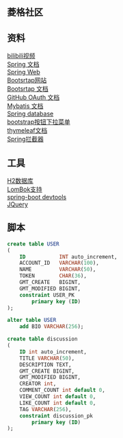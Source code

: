## 菱格社区  
  
## 资料    
[bilibili视频](https://www.bilibili.com/video/BV1r4411r7au)  
[Spring 文档](https://spring.io/guides)  
[Spring Web](https://spring.io/guides/gs/serving-web-content/)  
[Bootsrtap网站](https://v3.bootcss.com/)  
[Bootsrtap 文档](https://v3.bootcss.com/components/?#wells)  
[GitHub OAuth 文档](https://docs.github.com/en/developers/apps/creating-an-oauth-app)  
[Mybatis 文档](http://mybatis.org/spring-boot-starter/mybatis-spring-boot-autoconfigure/)    
[Spring database](https://docs.spring.io/spring-boot/docs/2.0.0.RC1/reference/htmlsingle/#boot-features-embedded-database-support)  
[bootstrap按钮下拉菜单](https://v3.bootcss.com/components/#btn-dropdowns)  
[thymeleaf文档](https://www.thymeleaf.org/doc/tutorials/3.0/thymeleafspring.html)  
[Spring拦截器](https://docs.spring.io/spring-framework/docs/5.0.3.RELEASE/spring-framework-reference/web.html#mvc-config-interceptors)

## 工具  
[H2数据库](http://www.h2database.com/html/main.html)  
[LomBok支持](https://projectlombok.org/)  
[spring-boot devtools](https://docs.spring.io/spring-boot/docs/1.5.16.RELEASE/reference/html/using-boot-devtools.html)  
[JQuery](https://code.jquery.com/jquery-3.5.1.min.js)
  
## 脚本  
```sql
create table USER
(
    ID           INT auto_increment,
    ACCOUNT_ID   VARCHAR(100),
    NAME         VARCHAR(50),
    TOKEN        CHAR(36),
    GMT_CREATE   BIGINT,
    GMT_MODIFIED BIGINT,
    constraint USER_PK
        primary key (ID)
);

```  
```sql
alter table USER
	add BIO VARCHAR(256);
```  
```sql
create table discussion
(
	ID int auto_increment,
	TITLE VARCHAR(50),
	DESCRIPTION TEXT,
	GMT_CREATE BIGINT,
	GMT_MODIFIED BIGINT,
	CREATOR int,
	COMMENT_COUNT int default 0,
	VIEW_COUNT int default 0,
	LIKE_COUNT int default 0,
	TAG VARCHAR(256),
	constraint discussion_pk
		primary key (ID)
);
```